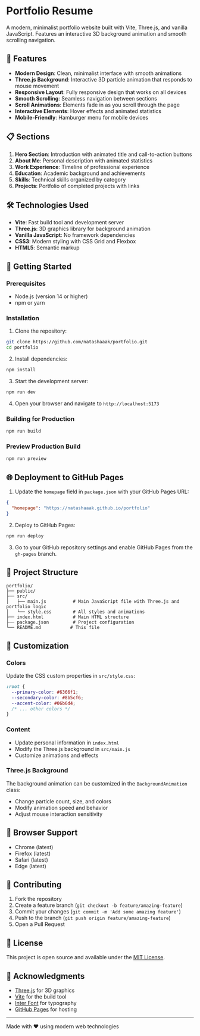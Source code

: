 # Portfolio Resume

A modern, minimalist portfolio website built with Vite, Three.js, and vanilla JavaScript. Features an interactive 3D background animation and smooth scrolling navigation.

## 🚀 Features

- **Modern Design**: Clean, minimalist interface with smooth animations
- **Three.js Background**: Interactive 3D particle animation that responds to mouse movement
- **Responsive Layout**: Fully responsive design that works on all devices
- **Smooth Scrolling**: Seamless navigation between sections
- **Scroll Animations**: Elements fade in as you scroll through the page
- **Interactive Elements**: Hover effects and animated statistics
- **Mobile-Friendly**: Hamburger menu for mobile devices

## 📋 Sections

1. **Hero Section**: Introduction with animated title and call-to-action buttons
2. **About Me**: Personal description with animated statistics
3. **Work Experience**: Timeline of professional experience
4. **Education**: Academic background and achievements
5. **Skills**: Technical skills organized by category
6. **Projects**: Portfolio of completed projects with links

## 🛠️ Technologies Used

- **Vite**: Fast build tool and development server
- **Three.js**: 3D graphics library for background animation
- **Vanilla JavaScript**: No framework dependencies
- **CSS3**: Modern styling with CSS Grid and Flexbox
- **HTML5**: Semantic markup

## 🚀 Getting Started

### Prerequisites

- Node.js (version 14 or higher)
- npm or yarn

### Installation

1. Clone the repository:
```bash
git clone https://github.com/natashaaak/portfolio.git
cd portfolio
```

2. Install dependencies:
```bash
npm install
```

3. Start the development server:
```bash
npm run dev
```

4. Open your browser and navigate to `http://localhost:5173`

### Building for Production

```bash
npm run build
```

### Preview Production Build

```bash
npm run preview
```

## 🌐 Deployment to GitHub Pages

1. Update the `homepage` field in `package.json` with your GitHub Pages URL:
```json
{
  "homepage": "https://natashaaak.github.io/portfolio"
}
```

2. Deploy to GitHub Pages:
```bash
npm run deploy
```

3. Go to your GitHub repository settings and enable GitHub Pages from the `gh-pages` branch.

## 📁 Project Structure

```
portfolio/
├── public/
├── src/
│   ├── main.js          # Main JavaScript file with Three.js and portfolio logic
│   └── style.css        # All styles and animations
├── index.html           # Main HTML structure
├── package.json         # Project configuration
└── README.md           # This file
```

## 🎨 Customization

### Colors
Update the CSS custom properties in `src/style.css`:
```css
:root {
  --primary-color: #6366f1;
  --secondary-color: #8b5cf6;
  --accent-color: #06b6d4;
  /* ... other colors */
}
```

### Content
- Update personal information in `index.html`
- Modify the Three.js background in `src/main.js`
- Customize animations and effects

### Three.js Background
The background animation can be customized in the `BackgroundAnimation` class:
- Change particle count, size, and colors
- Modify animation speed and behavior
- Adjust mouse interaction sensitivity

## 📱 Browser Support

- Chrome (latest)
- Firefox (latest)
- Safari (latest)
- Edge (latest)

## 🤝 Contributing

1. Fork the repository
2. Create a feature branch (`git checkout -b feature/amazing-feature`)
3. Commit your changes (`git commit -m 'Add some amazing feature'`)
4. Push to the branch (`git push origin feature/amazing-feature`)
5. Open a Pull Request

## 📄 License

This project is open source and available under the [MIT License](LICENSE).

## 🙏 Acknowledgments

- [Three.js](https://threejs.org/) for 3D graphics
- [Vite](https://vitejs.dev/) for the build tool
- [Inter Font](https://rsms.me/inter/) for typography
- [GitHub Pages](https://pages.github.com/) for hosting

---

Made with ❤️ using modern web technologies
